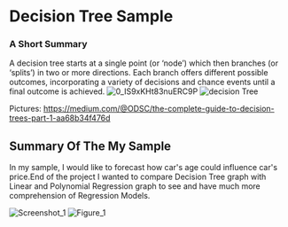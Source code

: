 # Decision Tree Sample

### A Short Summary

A decision tree starts at a single point (or ‘node’) which then branches (or ‘splits’) in two or more directions. Each branch offers different possible outcomes, incorporating a variety of decisions and chance events until a final outcome is achieved.
![0_IS9xKHt83nuERC9P](https://user-images.githubusercontent.com/44119225/102450224-fc513180-4046-11eb-90b8-68d85a84a9d5.png)
![decision Tree](https://user-images.githubusercontent.com/44119225/102450493-97e2a200-4047-11eb-93d2-197d28182aff.jpg)

Pictures: https://medium.com/@ODSC/the-complete-guide-to-decision-trees-part-1-aa68b34f476d

## Summary Of The My Sample
In my sample, I would like to forecast how car's age could influence car's price.End of the project I wanted to compare Decision Tree graph with Linear and Polynomial Regression graph to see and have much more comprehension of Regression Models.

![Screenshot_1](https://user-images.githubusercontent.com/44119225/102450837-60282a00-4048-11eb-800a-9b33cd26880b.jpg)
![Figure_1](https://user-images.githubusercontent.com/44119225/102450857-69b19200-4048-11eb-8070-03feb368563f.png)
